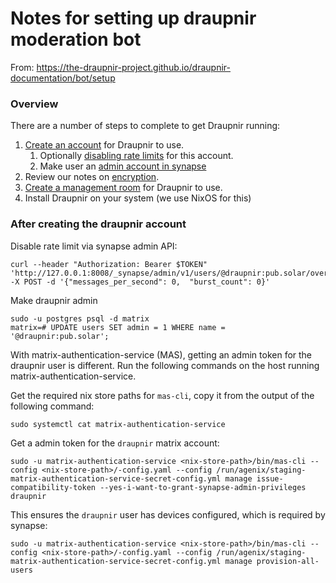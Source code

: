 # Notes for setting up draupnir moderation bot

From: https://the-draupnir-project.github.io/draupnir-documentation/bot/setup

### Overview

There are a number of steps to complete to get Draupnir running:

1. [Create an account](https://the-draupnir-project.github.io/draupnir-documentation/bot/setup_draupnir_account) for Draupnir to use.
   1. Optionally [disabling rate limits](https://matrix-org.github.io/synapse/latest/admin_api/user_admin_api.html#set-ratelimit) for this account.
   1. Make user an [admin account in synapse](https://element-hq.github.io/synapse/latest/usage/administration/admin_api/index.html)
1. Review our notes on [encryption](https://the-draupnir-project.github.io/draupnir-documentation/bot/encryption).
1. [Create a management room](https://the-draupnir-project.github.io/draupnir-documentation/bot/setup_management_room) for Draupnir to use.
1. Install Draupnir on your system (we use NixOS for this)

### After creating the draupnir account

Disable rate limit via synapse admin API:

```
curl --header "Authorization: Bearer $TOKEN" 'http://127.0.0.1:8008/_synapse/admin/v1/users/@draupnir:pub.solar/override_ratelimit' -X POST -d '{"messages_per_second": 0,  "burst_count": 0}'
```

Make draupnir admin

```
sudo -u postgres psql -d matrix
matrix=# UPDATE users SET admin = 1 WHERE name = '@draupnir:pub.solar';
```

With matrix-authentication-service (MAS), getting an admin token for the
draupnir user is different. Run the following commands on the host running
matrix-authentication-service.

Get the required nix store paths for `mas-cli`, copy it from the output of the
following command:

```
sudo systemctl cat matrix-authentication-service
```

Get a admin token for the `draupnir` matrix account:

```
sudo -u matrix-authentication-service <nix-store-path>/bin/mas-cli --config <nix-store-path>/-config.yaml --config /run/agenix/staging-matrix-authentication-service-secret-config.yml manage issue-compatibility-token --yes-i-want-to-grant-synapse-admin-privileges draupnir
```

This ensures the `draupnir` user has devices configured, which is required by synapse:

```
sudo -u matrix-authentication-service <nix-store-path>/bin/mas-cli --config <nix-store-path>/-config.yaml --config /run/agenix/staging-matrix-authentication-service-secret-config.yml manage provision-all-users
```
